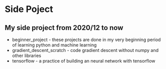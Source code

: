 #  Side Poject
## My side project from 2020/12 to now
- beginner_project - these projects are done in my very beginning period of learning python and machine learning
- gradient_descent_scratch - code gradient descent without numpy and other libraries
- tensorflow - a practice of building an neural network with tensorflow